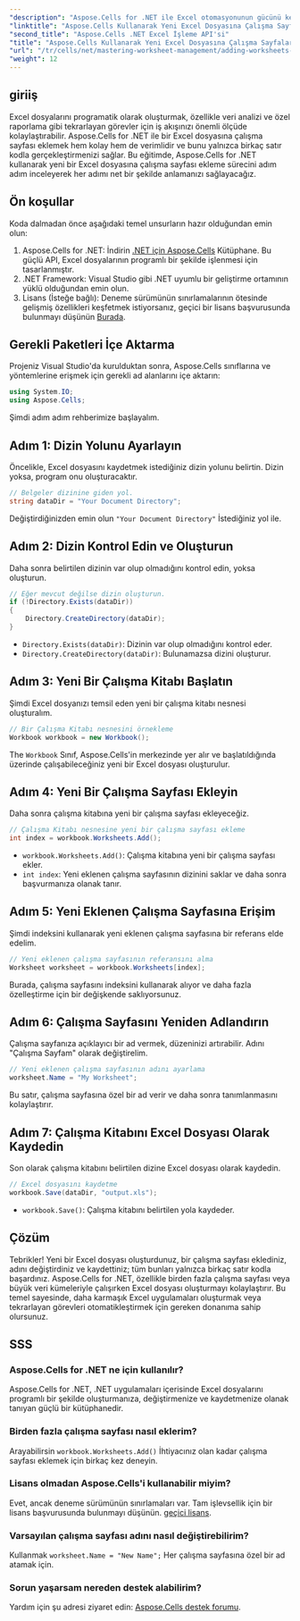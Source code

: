 ```yaml
---
"description": "Aspose.Cells for .NET ile Excel otomasyonunun gücünü keşfedin. Bu adım adım eğitim, Excel dosyalarını programatik olarak oluşturma, çalışma sayfaları ekleme ve yeniden adlandırma ve çalışmanızı zahmetsizce kaydetme konusunda size rehberlik eder."
"linktitle": "Aspose.Cells Kullanarak Yeni Excel Dosyasına Çalışma Sayfaları Ekleme"
"second_title": "Aspose.Cells .NET Excel İşleme API'si"
"title": "Aspose.Cells Kullanarak Yeni Excel Dosyasına Çalışma Sayfaları Ekleme"
"url": "/tr/cells/net/mastering-worksheet-management/adding-worksheets-to-new-excel-file/"
"weight": 12
---
```


## giriiş

Excel dosyalarını programatik olarak oluşturmak, özellikle veri analizi ve özel raporlama gibi tekrarlayan görevler için iş akışınızı önemli ölçüde kolaylaştırabilir. Aspose.Cells for .NET ile bir Excel dosyasına çalışma sayfası eklemek hem kolay hem de verimlidir ve bunu yalnızca birkaç satır kodla gerçekleştirmenizi sağlar. Bu eğitimde, Aspose.Cells for .NET kullanarak yeni bir Excel dosyasına çalışma sayfası ekleme sürecini adım adım inceleyerek her adımı net bir şekilde anlamanızı sağlayacağız.

## Ön koşullar

Koda dalmadan önce aşağıdaki temel unsurların hazır olduğundan emin olun:

1. Aspose.Cells for .NET: İndirin [.NET için Aspose.Cells](https://releases.aspose.com/cells/net/) Kütüphane. Bu güçlü API, Excel dosyalarının programlı bir şekilde işlenmesi için tasarlanmıştır.
2. .NET Framework: Visual Studio gibi .NET uyumlu bir geliştirme ortamının yüklü olduğundan emin olun.
3. Lisans (İsteğe bağlı): Deneme sürümünün sınırlamalarının ötesinde gelişmiş özellikleri keşfetmek istiyorsanız, geçici bir lisans başvurusunda bulunmayı düşünün [Burada](https://purchase.aspose.com/temporary-license/).

## Gerekli Paketleri İçe Aktarma

Projeniz Visual Studio'da kurulduktan sonra, Aspose.Cells sınıflarına ve yöntemlerine erişmek için gerekli ad alanlarını içe aktarın:

```csharp
using System.IO;
using Aspose.Cells;
```

Şimdi adım adım rehberimize başlayalım.

## Adım 1: Dizin Yolunu Ayarlayın

Öncelikle, Excel dosyasını kaydetmek istediğiniz dizin yolunu belirtin. Dizin yoksa, program onu oluşturacaktır.

```csharp
// Belgeler dizinine giden yol.
string dataDir = "Your Document Directory";
```

Değiştirdiğinizden emin olun `"Your Document Directory"` İstediğiniz yol ile.

## Adım 2: Dizin Kontrol Edin ve Oluşturun

Daha sonra belirtilen dizinin var olup olmadığını kontrol edin, yoksa oluşturun.

```csharp
// Eğer mevcut değilse dizin oluşturun.
if (!Directory.Exists(dataDir))
{
    Directory.CreateDirectory(dataDir);
}
```

- `Directory.Exists(dataDir)`: Dizinin var olup olmadığını kontrol eder.
- `Directory.CreateDirectory(dataDir)`: Bulunamazsa dizini oluşturur.

## Adım 3: Yeni Bir Çalışma Kitabı Başlatın

Şimdi Excel dosyanızı temsil eden yeni bir çalışma kitabı nesnesi oluşturalım.

```csharp
// Bir Çalışma Kitabı nesnesini örnekleme
Workbook workbook = new Workbook();
```

The `Workbook` Sınıf, Aspose.Cells'in merkezinde yer alır ve başlatıldığında üzerinde çalışabileceğiniz yeni bir Excel dosyası oluşturulur.

## Adım 4: Yeni Bir Çalışma Sayfası Ekleyin

Daha sonra çalışma kitabına yeni bir çalışma sayfası ekleyeceğiz.

```csharp
// Çalışma Kitabı nesnesine yeni bir çalışma sayfası ekleme
int index = workbook.Worksheets.Add();
```

- `workbook.Worksheets.Add()`: Çalışma kitabına yeni bir çalışma sayfası ekler.
- `int index`: Yeni eklenen çalışma sayfasının dizinini saklar ve daha sonra başvurmanıza olanak tanır.

## Adım 5: Yeni Eklenen Çalışma Sayfasına Erişim

Şimdi indeksini kullanarak yeni eklenen çalışma sayfasına bir referans elde edelim.

```csharp
// Yeni eklenen çalışma sayfasının referansını alma
Worksheet worksheet = workbook.Worksheets[index];
```

Burada, çalışma sayfasını indeksini kullanarak alıyor ve daha fazla özelleştirme için bir değişkende saklıyorsunuz.

## Adım 6: Çalışma Sayfasını Yeniden Adlandırın

Çalışma sayfanıza açıklayıcı bir ad vermek, düzeninizi artırabilir. Adını "Çalışma Sayfam" olarak değiştirelim.

```csharp
// Yeni eklenen çalışma sayfasının adını ayarlama
worksheet.Name = "My Worksheet";
```

Bu satır, çalışma sayfasına özel bir ad verir ve daha sonra tanımlanmasını kolaylaştırır.

## Adım 7: Çalışma Kitabını Excel Dosyası Olarak Kaydedin

Son olarak çalışma kitabını belirtilen dizine Excel dosyası olarak kaydedin.

```csharp
// Excel dosyasını kaydetme
workbook.Save(dataDir, "output.xls");
```

- `workbook.Save()`: Çalışma kitabını belirtilen yola kaydeder.

## Çözüm

Tebrikler! Yeni bir Excel dosyası oluşturdunuz, bir çalışma sayfası eklediniz, adını değiştirdiniz ve kaydettiniz; tüm bunları yalnızca birkaç satır kodla başardınız. Aspose.Cells for .NET, özellikle birden fazla çalışma sayfası veya büyük veri kümeleriyle çalışırken Excel dosyası oluşturmayı kolaylaştırır. Bu temel sayesinde, daha karmaşık Excel uygulamaları oluşturmak veya tekrarlayan görevleri otomatikleştirmek için gereken donanıma sahip olursunuz.

## SSS

### Aspose.Cells for .NET ne için kullanılır?
Aspose.Cells for .NET, .NET uygulamaları içerisinde Excel dosyalarını programlı bir şekilde oluşturmanıza, değiştirmenize ve kaydetmenize olanak tanıyan güçlü bir kütüphanedir.

### Birden fazla çalışma sayfası nasıl eklerim?
Arayabilirsin `workbook.Worksheets.Add()` İhtiyacınız olan kadar çalışma sayfası eklemek için birkaç kez deneyin.

### Lisans olmadan Aspose.Cells'i kullanabilir miyim?
Evet, ancak deneme sürümünün sınırlamaları var. Tam işlevsellik için bir lisans başvurusunda bulunmayı düşünün. [geçici lisans](https://purchase.aspose.com/temporary-license/).

### Varsayılan çalışma sayfası adını nasıl değiştirebilirim?
Kullanmak `worksheet.Name = "New Name";` Her çalışma sayfasına özel bir ad atamak için.

### Sorun yaşarsam nereden destek alabilirim?
Yardım için şu adresi ziyaret edin: [Aspose.Cells destek forumu](https://forum.aspose.com/c/cells/9).